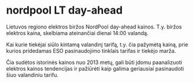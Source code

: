 # nordpool LT day-ahead

Lietuvos regiono elektros biržos NordPool day-ahead kainos. T.y. biržos elektros kaina, skelbiama ateinančiai dienai 14:00 valandą.

Kai kurie tiekėjai siūlo kintamą valandinį tarifą, t.y. čia pažymėtą kainą, prie kurios pridedamas ESO pasinaudojimo tinklais tarifas ir tiekėjo marža.

Čia sudėtos istorinės kainos nuo 2013 metų, gali būti įdomu paanalizuoti elektros kainos tendencijas ir pažiūrėti kaip galima geriausiai pasinaudoti šiuo valandiniu tarifu.

